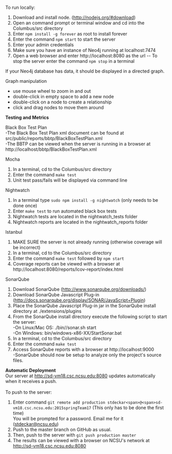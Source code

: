 To run locally:

1. Download and install node. (http://nodejs.org/#download)
2. Open an command prompt or terminal window and cd into the Columbus/src directory
3. Enter ```npm install -g forever``` as root to install forever
4. Enter the command ```npm start``` to start the server
5. Enter your admin credentials
6. Make sure you have an instance of Neo4j running at localhost:7474
7. Open a web browser and enter http://localhost:8080 as the url
-- To stop the server enter the command ```npm stop``` in a terminal

If your Neo4j database has data, it should be displayed in a directed graph.

Graph manipulation
- use mouse wheel to zoom in and out
- double-click in empty space to add a new node
- double-click on a node to create a relationship
- click and drag nodes to move them around

<b>Testing and Metrics</b>

Black Box Test Plan<br>
-The Black Box Test Plan xml document can be found at src/public/reports/bbtp/BlackBoxTestPlan.xml <br>
-The BBTP can be viewed when the server is running in a browser at http://localhost/bbtp/BlackBoxTestPlan.xml<br>

Mocha<br>
1. In a terminal, cd to the Columbus/src directory<br>
2. Enter the command ```make test```<br>
3. Unit test pass/fails will be displayed via command line<br>

Nightwatch<br>
1. In a terminal type ```sudo npm install -g nightwatch``` (only needs to be done once)<br>
3. Enter ```make test``` to run automated black box tests<br>
4. Nightwatch tests are located in the nightwatch_tests folder<br>
5. Nightwatch reports are located in the nightwatch_reports folder<br>


Istanbul<br>
1. MAKE SURE the server is not already running (otherwise coverage will be incorrect)<br>
2. In a terminal, cd to the Columbus/src directory<br>
3. Enter the command ```make test``` followed by ```npm start```<br>
4. Coverage reports can be viewed with a browser at http://localhost:8080/reports/lcov-report/index.html<br>

SonarQube<br>
1. Download SonarQube (http://www.sonarqube.org/downloads/) <br>
2. Download SonarQube Javascript Plug-in (http://docs.sonarqube.org/display/SONAR/JavaScript+Plugin)<br>
3. Place the SonarQube Javascript Plug-in jar in the SonarQube install directory at ./extensions/plugins<br>
4. From the SonarQube install directory execute the following script to start the server:<br>
-On Linux/Mac OS: ./bin/<YOUR OS>/sonar.sh start<br>
-On Windows: bin/windows-x86-XX/StartSonar.bat<br>
5. In a terminal, cd to the Columbus/src directory<br>
6. Enter the command ```make test```<br>
7. Access SonarQube reports with a browser at http://localhost:9000<br>
-SonarQube should now be setup to analyze only the project's source files.

<b> Automatic Deployment </b><br>
Our server at http://sd-vm18.csc.ncsu.edu:8080 updates automatically when it receives a push. <br>
<br>
To push to the server: <br>
1. Enter command ```git remote add production stdeckar<span>@<span>sd-vm18.csc.ncsu.edu:2015springTeam17``` (This only has to be done the first time)<br>
You will be prompted for a password. Email me for it (stdeckar@ncsu.edu) <br>
3. Push to the master branch on GitHub as usual. <br>
4. Then, push to the server with ```git push production master```<br>
5. The results can be viewed with a browser on NCSU's network at http://sd-vm18.csc.ncsu.edu:8080
